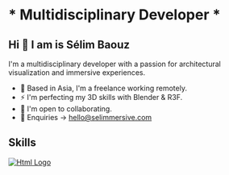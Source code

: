 # * Multidisciplinary Developer *

## Hi 👋 I am is Sélim Baouz


I'm a multidisciplinary developer with a passion for architectural visualization and immersive experiences.

- 🌱 Based in Asia, I'm a freelance working remotely.
- ⚡ I'm perfecting my 3D skills with Blender & R3F.
- 🤝 I'm open to collaborating.
- 💬 Enquiries -> hello@selimmersive.com

## Skills

<div>
  <a href="https://www.w3.org/html/">
    <img src="https://imgs.search.brave.com/eW1tvLYPwdwy1UiGfabNTxoIryGtzsmSp5lEHysdRdc/rs:fit:50x50:0:0/g:ce/aHR0cHM6Ly9jZG4t/aWNvbnMtcG5nLmZs/YXRpY29uLmNvbS8x/MjgvMTA1MS8xMDUx/Mjc3LnBuZw" alt="Html Logo" />
  </a>
</div>
<!--
**selimrsv/selimrsv** is a ✨ _special_ ✨ repository because its `README.md` (this file) appears on your GitHub profile.

Here are some ideas to get you started:

- 🔭 I’m currently working on ...
- 🌱 I’m currently learning ...
- 👯 I’m looking to collaborate on ...
- 🤔 I’m looking for help with ...
- 💬 Ask me about ...
- 📫 How to reach me: ...
- 😄 Pronouns: ...
- ⚡ Fun fact: ...
-->
